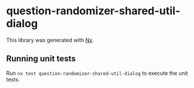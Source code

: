 # question-randomizer-shared-util-dialog

This library was generated with [Nx](https://nx.dev).

## Running unit tests

Run `nx test question-randomizer-shared-util-dialog` to execute the unit tests.
